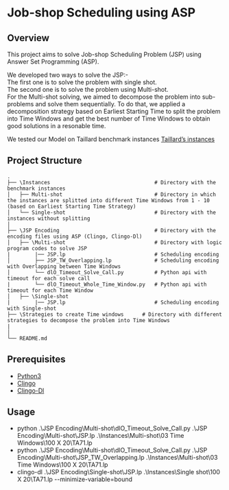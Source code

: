 # Job-shop Scheduling using ASP

## Overview 
This project aims to solve Job-shop Scheduling Problem (JSP) using Answer Set Programming (ASP).

We developed two ways to solve the JSP:- \
The first one is to solve the problem with single shot. \
The second one is to solve the problem using Multi-shot. \
For the Multi-shot solving, we aimed to decompose the problem into sub-problems and solve them sequentially. To do that, we applied a decomposition strategy based on Earliest Starting Time to split the problem into Time Windows and get the best number of Time Windows to obtain good solutions in a resonable time.

We tested our Model on Taillard benchmark instances [Taillard’s instances](http://mistic.heig-vd.ch/taillard/problemes.dir/ordonnancement.dir/ordonnancement.html)


## Project Structure

    .
    ├── \Instances                                  # Directory with the benchmark instances 
    │   ├── Multi-shot                              # Directory in which the instances are splitted into different Time Windows from 1 - 10 (based on Earliest Starting Time Strategy)
    │   └── Single-shot                             # Directory with the instances without splitting 
    │
    ├── \JSP Encoding                               # Directory with the encoding files using ASP (Clingo, Clingo-Dl)
    │   ├── \Multi-shot                             # Directory with logic program codes to solve JSP
    |        |── JSP.lp                             # Scheduling encoding
    │        ├── JSP_TW_Overlapping.lp              # Scheduling encoding with Overlapping between Time Windows
    │        └── dlO_Timeout_Solve_Call.py          # Python api with timeout for each solve call
    |        └── dlO_Timeout_Whole_Time_Window.py   # Python api with timeout for each Time Window
    │   ├── \Single-shot              
    |        |── JSP.lp                             # Scheduling encoding with Single-shot 
    ├── \Strategies to create Time windows      # Directory with different strategies to decompose the problem into Time Windows
    |
    │
    └── README.md


## Prerequisites

* [Python3](https://www.python.org/downloads/)
* [Clingo](https://potassco.org/clingo/) 
* [Clingo-Dl](https://potassco.org/labs/clingodl/) 

## Usage
* python .\JSP Encoding\Multi-shot\dlO_Timeout_Solve_Call.py  .\JSP Encoding\Multi-shot\JSP.lp .\Instances\Multi-shot\03 Time Windows\100 X 20\TA71.lp 
* python .\JSP Encoding\Multi-shot\dlO_Timeout_Solve_Call.py  .\JSP Encoding\Multi-shot\JSP_TW_Overlapping.lp .\Instances\Multi-shot\03 Time Windows\100 X 20\TA71.lp 
* clingo-dl .\JSP Encoding\Single-shot\JSP.lp .\Instances\Single shot\100 X 20\TA71.lp --minimize-variable=bound